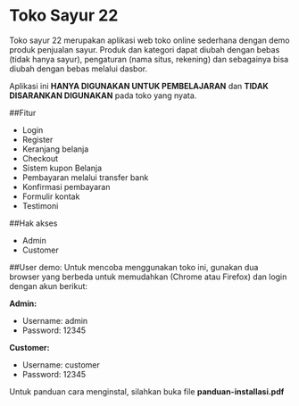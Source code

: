 # Toko Sayur 22
Toko sayur 22 merupakan aplikasi web toko online sederhana dengan demo produk penjualan sayur. Produk dan kategori dapat diubah dengan bebas (tidak hanya sayur), pengaturan (nama situs, rekening) dan sebagainya bisa diubah dengan bebas melalui dasbor.

Aplikasi ini **HANYA DIGUNAKAN UNTUK PEMBELAJARAN** dan **TIDAK DISARANKAN DIGUNAKAN** pada toko yang nyata.

##Fitur
- Login
- Register
- Keranjang belanja
- Checkout
- Sistem kupon Belanja
- Pembayaran melalui transfer bank
- Konfirmasi pembayaran
- Formulir kontak
- Testimoni

##Hak akses
- Admin
- Customer

##User demo:
Untuk mencoba menggunakan toko ini, gunakan dua browser yang berbeda untuk memudahkan (Chrome atau Firefox) dan login dengan akun berikut:

**Admin:**
- Username: admin
- Password: 12345

**Customer:**
- Username: customer
- Password: 12345

Untuk panduan cara menginstal, silahkan buka file **panduan-installasi.pdf**